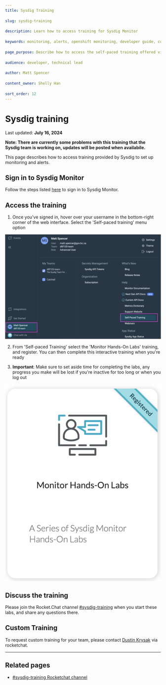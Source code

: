 ```yaml
---
title: Sysdig Training

slug: sysdig-training

description: Learn how to access training for Sysdig Monitor

keywords: monitoring, alerts, openshift monitoring, developer guide, configure, user defined monitoring, metrics, observe, training

page_purpose: Describe how to access the self-paced training offered via Sydig's site.

audience: developer, technical lead

author: Matt Spencer

content_owner: Shelly Han

sort_order: 12
---
```


# Sysdig training 

Last updated: **July 16, 2024**

**Note: There are currently some problems with this training that the Sysdig team is working on, updates will be posted when availabile.**

This page describes how to access training provided by Sysdig to set up monitoring and alerts.  

## Sign in to Sysdig Monitor

Follow the steps listed [here](../sysdig-monitor-setup-team/#sign-in-to-sysdig) to sign in to Sysdig Monitor. 

## Access the training

1. Once you've signed in, hover over your username in the bottom-right corner of the web interface. Select the 'Self-paced training' menu option

![Self-Paced Training](../../images/sysdig-training.png)

2. From 'Self-paced Training'  select the 'Monitor Hands-On Labs' training, and register. You can then complete this interactive training when you're ready

3. **Important**: Make sure to set aside time for completing the labs, any progress you make will be lost if you're inactive for too long or when you log out

![Monitor Hands-On Lab](../../images/sysdig-labs.png)

## Discuss the training

Please join the Rocket.Chat channel [#sysdig-training](https://chat.developer.gov.bc.ca/channel/sysdig-training) when you start these labs, and share any questions there. 

## Custom Training

To request custom training for your team, please contact [Dustin Krysak](https://chat.developer.gov.bc.ca/direct/KDMJax3AGk8CYr5oGKkNg6QbQud5CfXmsR) via rocketchat. 

---

## Related pages

- [#sysdig-training Rocketchat channel](https://chat.developer.gov.bc.ca/channel/sysdig-training)

